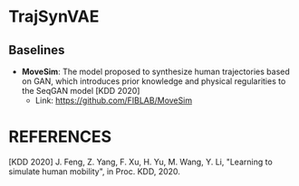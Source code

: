 # TrajSynVAE


## Baselines

* **MoveSim**: The model proposed to synthesize human trajectories based on GAN, which introduces prior knowledge and physical regularities to the SeqGAN model [KDD 2020]
  * Link: https://github.com/FIBLAB/MoveSim


REFERENCES
==========

[KDD 2020] J. Feng, Z. Yang, F. Xu, H. Yu, M. Wang, Y. Li, "Learning to simulate human mobility", in Proc. KDD, 2020.